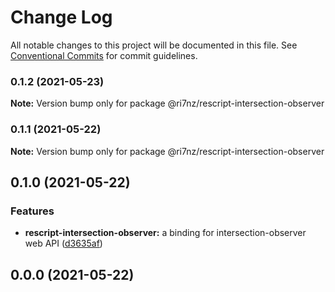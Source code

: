 # Change Log

All notable changes to this project will be documented in this file.
See [Conventional Commits](https://conventionalcommits.org) for commit guidelines.

### 0.1.2 (2021-05-23)

**Note:** Version bump only for package @ri7nz/rescript-intersection-observer





### 0.1.1 (2021-05-22)

**Note:** Version bump only for package @ri7nz/rescript-intersection-observer





## 0.1.0 (2021-05-22)


### Features

* **rescript-intersection-observer:** a binding for intersection-observer web API ([d3635af](https://github.com/ri7nz/rescript-libs/commit/d3635af7013b007e343ca000ced4fc80d3dfaf26))



## 0.0.0 (2021-05-22)
